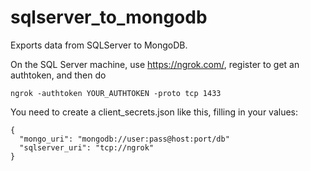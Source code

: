 sqlserver_to_mongodb
====================

Exports data from SQLServer to MongoDB.

On the SQL Server machine, use https://ngrok.com/, register to get an authtoken, and then do

    ngrok -authtoken YOUR_AUTHTOKEN -proto tcp 1433

You need to create a client_secrets.json like this, filling in your values:

    {
      "mongo_uri": "mongodb://user:pass@host:port/db"
      "sqlserver_uri": "tcp://ngrok"
    }

